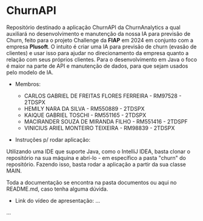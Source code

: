 # ChurnAPI
Repositório destinado a aplicação ChurnAPI da ChurnAnalytics a qual auxiliará no desenvolvimento e manutenção da nossa IA para previsão de Churn, feito para o projeto Challenge da **FIAP** em 2024 em conjunto com a empresa **Plusoft**. O intuito é criar uma IA para previsão de churn (evasão de clientes) e usar isso para ajudar no direcionamento da empresa quanto a relação com seus próprios clientes. Para o desenvolvimento em Java o foco é maior na parte de API e manutenção de dados, para que sejam usados pelo modelo de IA.

* Membros:
  * CARLOS GABRIEL DE FREITAS FLORES FERREIRA - RM97528 - 2TDSPX
  * HEMILY NARA DA SILVA - RM550889 - 2TDSPX
  * KAIQUE GABRIEL TOSCHI - RM551165 - 2TDSPX
  * MACIRANDER SOUZA DE MIRANDA FILHO - RM551416 - 2TDSPF
  * VINICIUS ARIEL MONTEIRO TEIXEIRA - RM98839 - 2TDSPX

* Instruções p/ rodar aplicação:

Utilizando uma IDE que suporte Java, como o IntelliJ IDEA, basta clonar o repositório na sua máquina e abrí-lo - em específico a pasta "churn" do repositório. Fazendo isso, basta rodar a aplicação a partir da sua classe MAIN.

Toda a documentação se encontra na pasta documentos ou aqui no README.md, caso tenha alguma dúvida.

* Link do vídeo de apresentação: ...

...
